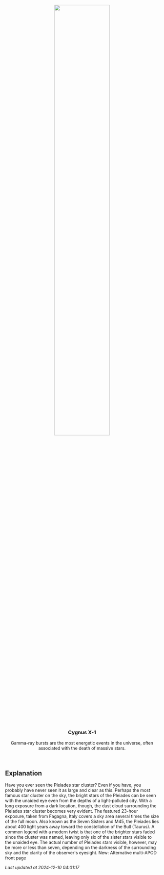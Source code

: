 <p align='center'>
    <img src='https://apod.nasa.gov/apod/image/2412/Pleiades_Pelizzo_960.jpg' width='60%' />
    <h3 align="center">Cygnus X-1</h3>
    <p align="center">Gamma-ray bursts are the most energetic events in the universe, often associated with the death of massive stars.</p>
</p>
<br/>

Explanation
--
Have you ever seen the Pleiades star cluster? Even if you have, you probably have never seen it as large and clear as this. Perhaps the most famous star cluster on the sky, the bright stars of the Pleiades can be seen with the unaided eye even from the depths of a light-polluted city.  With a long exposure from a dark location, though, the dust cloud surrounding the Pleiades star cluster becomes very evident. The featured 23-hour exposure, taken from Fagagna, Italy  covers a sky area several times the size of the full moon.  Also known as the Seven Sisters and M45, the Pleiades lies about 400 light years away toward the constellation of the Bull (Taurus).  A common legend with a modern twist is that one of the brighter stars faded since the cluster was named, leaving only six of the sister stars visible to the unaided eye. The actual number of Pleiades stars visible, however, may be more or less than seven, depending on the darkness of the surrounding sky and the clarity of the observer's eyesight.   New: Alternative multi-APOD front page


*Last updated at 2024-12-10 04:01:17*
